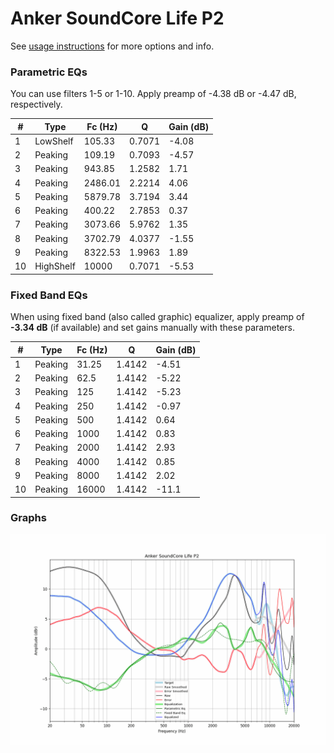 # Anker SoundCore Life P2
See [usage instructions](https://github.com/jaakkopasanen/AutoEq#usage) for more options and info.

### Parametric EQs
You can use filters 1-5 or 1-10. Apply preamp of -4.38 dB or -4.47 dB, respectively.

|   # | Type      |   Fc (Hz) |      Q |   Gain (dB) |
|-----|-----------|-----------|--------|-------------|
|   1 | LowShelf  |    105.33 | 0.7071 |       -4.08 |
|   2 | Peaking   |    109.19 | 0.7093 |       -4.57 |
|   3 | Peaking   |    943.85 | 1.2582 |        1.71 |
|   4 | Peaking   |   2486.01 | 2.2214 |        4.06 |
|   5 | Peaking   |   5879.78 | 3.7194 |        3.44 |
|   6 | Peaking   |    400.22 | 2.7853 |        0.37 |
|   7 | Peaking   |   3073.66 | 5.9762 |        1.35 |
|   8 | Peaking   |   3702.79 | 4.0377 |       -1.55 |
|   9 | Peaking   |   8322.53 | 1.9963 |        1.89 |
|  10 | HighShelf |  10000    | 0.7071 |       -5.53 |

### Fixed Band EQs
When using fixed band (also called graphic) equalizer, apply preamp of **-3.34 dB** (if available) and set gains manually with these parameters.

|   # | Type    |   Fc (Hz) |      Q |   Gain (dB) |
|-----|---------|-----------|--------|-------------|
|   1 | Peaking |     31.25 | 1.4142 |       -4.51 |
|   2 | Peaking |     62.5  | 1.4142 |       -5.22 |
|   3 | Peaking |    125    | 1.4142 |       -5.23 |
|   4 | Peaking |    250    | 1.4142 |       -0.97 |
|   5 | Peaking |    500    | 1.4142 |        0.64 |
|   6 | Peaking |   1000    | 1.4142 |        0.83 |
|   7 | Peaking |   2000    | 1.4142 |        2.93 |
|   8 | Peaking |   4000    | 1.4142 |        0.85 |
|   9 | Peaking |   8000    | 1.4142 |        2.02 |
|  10 | Peaking |  16000    | 1.4142 |      -11.1  |

### Graphs
![](./Anker%20SoundCore%20Life%20P2.png)
